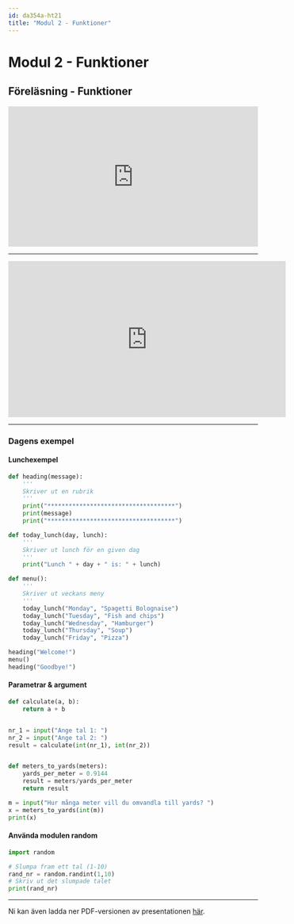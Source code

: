```yaml
---
id: da354a-ht21
title: "Modul 2 - Funktioner"
---
```


# Modul 2 - Funktioner

## Föreläsning - Funktioner

<div class="frame">
    <div style="left: 0; width: 100%; height: 0; position: relative; padding-bottom: 56.1972%;"><iframe src="https://speakerdeck.com/player/2ca9be91d5d5431db672d9b3d3e23c03" style="border: 0; top: 0; left: 0; width: 100%; height: 100%; position: absolute;" allowfullscreen scrolling="no" allow="encrypted-media"></iframe></div>
</div>

---

<div class="video-frame">
    <iframe width="560" height="315" src="https://www.youtube.com/embed/rHP8Kt83OVQ" frameborder="0" allow="accelerometer; autoplay; clipboard-write; encrypted-media; gyroscope; picture-in-picture" allowfullscreen></iframe>
</div>

---

### Dagens exempel

#### Lunchexempel

```python
def heading(message):
    '''
    Skriver ut en rubrik
    '''
    print("************************************")
    print(message)
    print("************************************")

def today_lunch(day, lunch):
    '''
    Skriver ut lunch för en given dag
    '''
    print("Lunch " + day + " is: " + lunch)

def menu():
    '''
    Skriver ut veckans meny
    '''
    today_lunch("Monday", "Spagetti Bolognaise")
    today_lunch("Tuesday", "Fish and chips")
    today_lunch("Wednesday", "Hamburger")
    today_lunch("Thursday", "Soup")
    today_lunch("Friday", "Pizza")

heading("Welcome!")
menu()
heading("Goodbye!")
```

#### Parametrar & argument

```python
def calculate(a, b):
    return a + b


nr_1 = input("Ange tal 1: ")
nr_2 = input("Ange tal 2: ")
result = calculate(int(nr_1), int(nr_2))


def meters_to_yards(meters):
    yards_per_meter = 0.9144
    result = meters/yards_per_meter
    return result

m = input("Hur många meter vill du omvandla till yards? ")
x = meters_to_yards(int(m))
print(x)
```

#### Använda modulen random

```python
import random

# Slumpa fram ett tal (1-10)
rand_nr = random.randint(1,10)
# Skriv ut det slumpade talet
print(rand_nr)
```

---

Ni kan även ladda ner PDF-versionen av presentationen [här](../pdf/2020-funktioner.pdf).